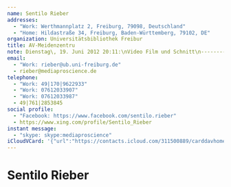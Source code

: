 ```yaml
---
name: Sentilo Rieber
addresses:
  - "Work: Werthmannplatz 2, Freiburg, 79098, Deutschland"
  - "Home: Hildastraße 34, Freiburg, Baden-Württemberg, 79102, DE"
organization: Universitätsbibliothek Freibur
title: AV-Meidenzentru
note: Dienstag\, 19. Juni 2012 20:11:\nVideo Film und Schnitt\n------------------------------------------------------------------\nVideo Film und Schnitt
email:
  - "Work: rieber@ub.uni-freiburg.de"
  - rieber@mediaproscience.de
telephone:
  - "Work: 49|170|9622933"
  - "Work: 07612033907"
  - "Work: 07612033987"
  - 49|761|2853845
social profile:
  - "Facebook: https://www.facebook.com/sentilo.rieber"
  - https://www.xing.com/profile/Sentilo_Rieber
instant message:
  - "skype: skype:mediaproscience"
iCloudVCard: '{"url":"https://contacts.icloud.com/311500889/carddavhome/card/7942B9F8-6ACB-4D29-93C8-2CE264A16756.vcf","etag":"\"kmfhaoj8\"","data":"BEGIN:VCARD\r\nVERSION:3.0\r\nFN:\r\nN:Rieber;Sentilo;;;\r\nUID:C37350FE-1311-4974-8BF5-FFED3346BE4B\r\nADR;TYPE=WORK:;;Werthmannplatz 2;Freiburg;;79098;Deutschland;\r\nADR;TYPE=HOME:;;Hildastraße 34;Freiburg;Baden-Württemberg;79102;DE;\r\nitem1.X-ABLABEL:Work\r\nitem0.X-ABLABEL:xing\r\nitem2.X-ABLABEL:Work\r\nPRODID:ez-vcard 0.9.13-fc\r\nREV:2025-04-03T22:07:46Z\r\nORG:Universitätsbibliothek Freibur;\r\nTITLE:AV-Meidenzentru\r\nNOTE:Dienstag\\, 19. Juni 2012 20:11:\\nVideo Film und Schnitt\\n-------------\r\n -----------------------------------------------------\\nVideo Film und Schni\r\n tt\r\nEMAIL;TYPE=WORK:rieber@ub.uni-freiburg.de\r\nEMAIL:rieber@mediaproscience.de\r\nPHOTO;VALUE=uri:https://d2ojpxxtu63wzl.cloudfront.net/static/7611a458ba9191\r\n 70e7e58a020f5c6fd5_e9bd10cb40d3e265e9ce49d76038b245feaede8670d4d6add1cd8d37\r\n 5b83f76d\r\nTEL;TYPE=WORK:49|170|9622933\r\nTEL;TYPE=WORK:07612033907\r\nTEL;TYPE=WORK:07612033987\r\nTEL:49|761|2853845\r\nX-SOCIALPROFILE;TYPE=facebook;X-USER=sentilo.rieber;X-USERID=10000482848252\r\n 5;X-DISPLAYNAME=Sentilo Rieber:https://www.facebook.com/sentilo.rieber\r\nitem0.X-SOCIALPROFILE;X-USER=Sentilo_Rieber:https://www.xing.com/profile/Se\r\n ntilo_Rieber\r\nIMPP;TYPE=HOME,pref;X-SERVICE-TYPE=skype:skype:mediaproscience\r\nEND:VCARD"}'
---
```

# Sentilo Rieber